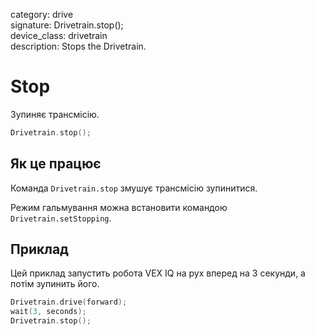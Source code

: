 category: drive  
signature: Drivetrain.stop();  
device_class: drivetrain  
description: Stops the Drivetrain.  

# Stop

Зупиняє трансмісію.

```cpp
Drivetrain.stop();
```

## Як це працює

Команда `Drivetrain.stop` змушує трансмісію зупинитися.

Режим гальмування можна встановити командою `Drivetrain.setStopping`.

## Приклад

Цей приклад запустить робота VEX IQ на рух вперед на 3 секунди, а потім зупинить його.

```cpp
Drivetrain.drive(forward);
wait(3, seconds);
Drivetrain.stop();
```

<advanced>
</advanced>